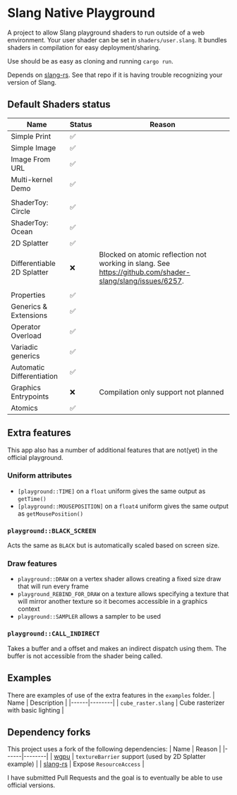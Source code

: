 # Slang Native Playground

A project to allow Slang playground shaders to run outside of a web environment. Your user shader can be set in `shaders/user.slang`. It bundles shaders in compilation for easy deployment/sharing.

Use should be as easy as cloning and running `cargo run`.

Depends on [slang-rs](https://github.com/FloatyMonkey/slang-rs). See that repo if it is having trouble recognizing your version of Slang.

## Default Shaders status

| Name | Status | Reason |
|------|--------|--------|
| Simple Print | ✅ | |
| Simple Image | ✅ | |
| Image From URL | ✅ | |
| Multi-kernel Demo | ✅ | |
| | | |
| ShaderToy: Circle | ✅ | |
| ShaderToy: Ocean | ✅ | |
| 2D Splatter | ✅ | |
| Differentiable 2D Splatter | ❌ | Blocked on atomic reflection not working in slang. See https://github.com/shader-slang/slang/issues/6257. |
| | | |
| Properties | ✅ | |
| Generics & Extensions | ✅ | |
| Operator Overload | ✅ | |
| Variadic generics | ✅ | |
| Automatic Differentiation | ✅ | |
| Graphics Entrypoints | ❌ | Compilation only support not planned |
| Atomics | ✅ | |





## Extra features

This app also has a number of additional features that are not(yet) in the official playground.

### Uniform attributes

* `[playground::TIME]` on a `float` uniform gives the same output as `getTime()`
* `[playground::MOUSEPOSITION]` on a `float4` uniform gives the same output as `getMousePosition()`

### `playground::BLACK_SCREEN`

Acts the same as `BLACK` but is automatically scaled based on screen size.

### Draw features

* `playground::DRAW` on a vertex shader allows creating a fixed size draw that will run every frame
* `playground_REBIND_FOR_DRAW` on a texture allows specifying a texture that will mirror another texture so it becomes accessible in a graphics context
* `playground::SAMPLER` allows a sampler to be used

### `playground::CALL_INDIRECT`

Takes a buffer and a offset and makes an indirect dispatch using them. The buffer is not accessible from the shader being called.

## Examples

There are examples of use of the extra features in the `examples` folder.
| Name | Description |
|------|--------|
| `cube_raster.slang` | Cube rasterizer with basic lighting |

## Dependency forks

This project uses a fork of the following dependencies:
| Name | Reason |
|------|--------|
| [wgpu](https://github.com/gfx-rs/wgpu) | `textureBarrier` support (used by 2D Splatter example) |
| [slang-rs](https://github.com/FloatyMonkey/slang-rs) | Expose `ResourceAccess` |

I have submitted Pull Requests and the goal is to eventually be able to use official versions.


